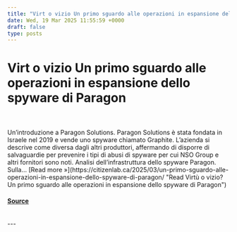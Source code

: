 ```yaml
---
title: "Virt o vizio Un primo sguardo alle operazioni in espansione dello spyware di Paragon"
date: Wed, 19 Mar 2025 11:55:59 +0000
draft: false
type: posts
---
```

# Virt o vizio Un primo sguardo alle operazioni in espansione dello spyware di Paragon

<br/>

<br/>
Un’introduzione a Paragon Solutions. Paragon Solutions è stata fondata in Israele nel 2019 e vende uno spyware chiamato Graphite. L’azienda si descrive come diversa dagli altri produttori, affermando di disporre di salvaguardie per prevenire i tipi di abusi di spyware per cui NSO Group e altri fornitori sono noti. Analisi dell’infrastruttura dello spyware Paragon. Sulla... [Read more »](https://citizenlab.ca/2025/03/un-primo-sguardo-alle-operazioni-in-espansione-dello-spyware-di-paragon/ "Read Virtù o vizio? Un primo sguardo alle operazioni in espansione dello spyware di Paragon")

#### [Source](https://citizenlab.ca/2025/03/un-primo-sguardo-alle-operazioni-in-espansione-dello-spyware-di-paragon/)

<br/>
---
